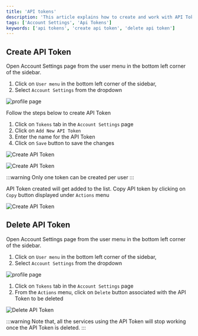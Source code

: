 ```yaml
---
title: 'API tokens'
description: 'This article explains how to create and work with API Tokens.'
tags: ['Account Settings', 'Api Tokens']
keywords: ['api tokens', 'create api token', 'delete api token']
---
```


## Create API Token

Open Account Settings page from the user menu in the bottom left corner of the sidebar. 
1. Click on `User menu` in the bottom left corner of the sidebar,
2. Select `Account Settings` from the dropdown
 
![profile page](/img/v2/account-settings/account-settings.png)


Follow the steps below to create API Token
1. Click on `Tokens` tab in the `Account Settings` page
2. Click on `Add New API Token`
3. Enter the name for the API Token
4. Click on `Save` button to save the changes
 
![Create API Token](/img/v2/account-settings/api-token-1.png)
  
![Create API Token](/img/v2/account-settings/api-token-2.png)


:::warning
Only one token can be created per user
:::
  

API Token created will get added to the list. Copy API token by clicking on `Copy` button displayed under `Actions` menu
  
![Create API Token](/img/v2/account-settings/api-token-3.png)

## Delete API Token

Open Account Settings page from the user menu in the bottom left corner of the sidebar.
1. Click on `User menu` in the bottom left corner of the sidebar,
2. Select `Account Settings` from the dropdown

![profile page](/img/v2/account-settings/account-settings.png)

1. Click on `Tokens` tab in the `Account Settings` page
2. From the `Actions` menu, click on `Delete` button associated with the API Token to be deleted

![Delete API Token](/img/v2/account-settings/api-token-4.png)

:::warning
Note that, all the services using the API Token will stop working once the API Token is deleted.
:::
